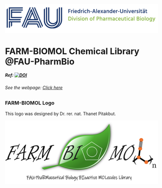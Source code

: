 ![](/logo/FAU-Pharmbio.png)

# FARM-BIOMOL Chemical Library @FAU-PharmBio


##### Ref: [![DOI](https://zenodo.org/badge/824564797.svg)](https://zenodo.org/doi/10.5281/zenodo.13380002)
###### *See the webpage: [Click here](https://thanetpi.github.io/FARM-BIOMOL/)*


### FARM-BIOMOL Logo

This logo was designed by Dr. rer. nat. Thanet Pitakbut.

![](/logo/2024-Chemlib-logo-V2.png)
